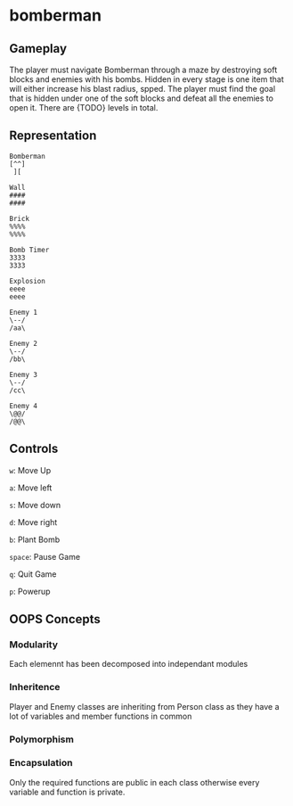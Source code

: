 # bomberman

## Gameplay
The player must navigate Bomberman through a maze by destroying soft blocks and enemies with his bombs. Hidden in every stage is one item that will either increase his blast radius, spped. The player must find the goal that is hidden under one of the soft blocks and defeat all the enemies to open it. There are {TODO} levels in total.

## Representation

```
Bomberman
[^^]
 ][
 ```

```
Wall
####
####
```

```
Brick
%%%%
%%%%
```


```
Bomb Timer
3333
3333
```

```
Explosion
eeee
eeee
```

```
Enemy 1
\--/
/aa\
```

```
Enemy 2
\--/
/bb\
```

```
Enemy 3
\--/
/cc\
```

```
Enemy 4
\@@/
/@@\
```

## Controls

`w`: Move Up

`a`: Move left

`s`: Move down

`d`: Move right

`b`: Plant Bomb

`space`: Pause Game

`q`: Quit Game

`p`: Powerup


## OOPS Concepts

### Modularity
Each elemennt has been decomposed into independant modules

### Inheritence
Player and Enemy classes are inheriting from Person class as they have a lot of variables and member functions in common


### Polymorphism


### Encapsulation
Only the required functions are public in each class otherwise every variable and function is private.
